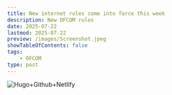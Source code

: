 ```yaml
---
title: New internet rules come into force this week
description: New OFCOM rules
date: 2025-07-22
lastmod: 2025-07-22
preview: /images/Screenshot.jpeg
showTableOfContents: false
tags:
    - OFCOM
type: post
---
```

![Hugo+Github+Netlify](/images/hugo-github-netlify.png 'Hugo+Github+Netlify')
